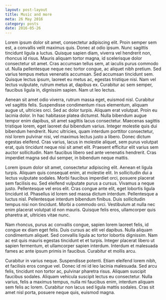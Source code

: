 ```yaml
---
layout: post-layout
title: Music and more
meta: 26 May 2016
category: posts
date: 2016-05-26
---
```






<p>
	Lorem ipsum dolor sit amet, consectetur adipiscing elit. Proin semper sem est, a convallis velit maximus quis. Donec at odio ipsum. Nunc sagittis tincidunt ligula a luctus. Quisque sapien diam, viverra vel hendrerit non, rhoncus id risus. Mauris aliquam tortor magna, id scelerisque dolor consectetur sit amet. Cras accumsan tellus sem, at iaculis purus commodo ut. Nulla pellentesque neque nec tortor congue, ac aliquet nibh pretium. Sed varius tempus metus venenatis accumsan. Sed accumsan tincidunt sem. Quisque lectus ipsum, laoreet eu metus ac, egestas tristique nisi. Nam vel lectus vulputate, rutrum metus at, dapibus ex. Curabitur ac sem semper, faucibus ligula in, dignissim sapien. Nam ut leo lectus.
</p>
<p>
	Aenean sit amet odio viverra, rutrum massa eget, euismod nisl. Curabitur vel sagittis felis. Suspendisse condimentum risus elementum, aliquam augue ut, ultricies orci. Sed ac dolor turpis. Aliquam erat volutpat. Proin eu lacinia dolor. In hac habitasse platea dictumst. Nulla bibendum augue tempor enim dapibus, sit amet sagittis lacus consectetur. Maecenas sagittis tristique lorem, eget laoreet dui bibendum varius. Integer molestie quis dui bibendum hendrerit. Nunc ultricies, quam interdum porttitor consectetur, nisl lorem pulvinar nisi, vel maximus lectus justo a libero. Donec dictum egestas eleifend. Cras varius, lacus in molestie aliquet, sem purus volutpat erat, quis tincidunt neque nisi sit amet elit. Praesent efficitur elit varius sem auctor sollicitudin. Nam faucibus libero sed ante venenatis hendrerit. Cras imperdiet magna sed dui semper, in bibendum neque mattis.
</p>
<p>
	Lorem ipsum dolor sit amet, consectetur adipiscing elit. Aenean et ligula turpis. Aliquam quis consequat enim, at molestie elit. In sollicitudin dui a lectus vulputate sodales. Morbi faucibus imperdiet orci, posuere placerat sem facilisis eu. Sed eleifend vulputate purus a cursus. Vivamus a neque justo. Pellentesque vel eros elit. Cras congue ante elit, eget lobortis ligula tincidunt id. Phasellus id lorem sed massa dictum interdum. Pellentesque a luctus nisl. Pellentesque interdum bibendum finibus. Duis sollicitudin tempus nisi non tincidunt. Morbi a commodo orci. Vestibulum at nulla nec enim placerat volutpat id non mauris. Quisque felis eros, ullamcorper quis pharetra at, ultricies vitae nunc.
</p>
<p>
	Nam rhoncus, purus ac convallis congue, sapien lorem laoreet felis, id congue ex diam eget felis. Duis cursus ac elit vel dapibus. Nulla aliquam condimentum aliquet. Sed convallis ligula ac tortor lobortis dignissim. Nam ac est quis mauris egestas tincidunt et et turpis. Integer placerat libero ut sapien fermentum, et ullamcorper sapien interdum. Interdum et malesuada fames ac ante ipsum primis in faucibus. Curabitur et mollis arcu.
</p>
<p>
	Curabitur in varius neque. Suspendisse potenti. Etiam eleifend lorem nibh, et facilisis eros congue vel. Donec id mi id leo lacinia malesuada. Sed arcu felis, tincidunt non tortor ac, pulvinar pharetra risus. Aliquam suscipit faucibus sodales. Aliquam vehicula suscipit lectus eu consectetur. Nulla varius, felis a maximus tempus, nulla mi faucibus enim, interdum aliquam sem felis ac lorem. Curabitur non lacus sed ligula mattis sodales. Cras sit amet nisl porta, posuere neque quis, euismod magna.
</p>
